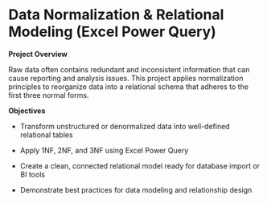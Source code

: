# Data Normalization & Relational Modeling (Excel Power Query)

**Project Overview**

Raw data often contains redundant and inconsistent information that can cause reporting and analysis issues.
This project applies normalization principles to reorganize data into a relational schema that adheres to the first three normal forms.

**Objectives**

- Transform unstructured or denormalized data into well-defined relational tables

- Apply 1NF, 2NF, and 3NF using Excel Power Query

- Create a clean, connected relational model ready for database import or BI tools

- Demonstrate best practices for data modeling and relationship design
